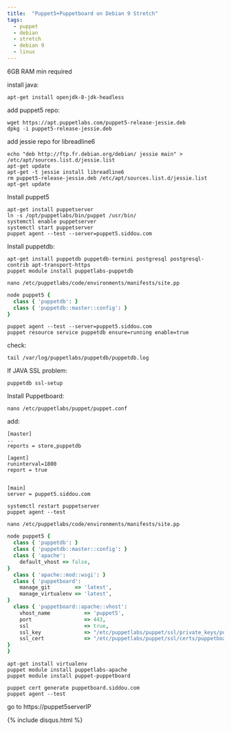 ```yaml
---
title:  "Puppet5+Puppetboard on Debian 9 Stretch"
tags:
  - puppet
  - debian
  - stretch
  - debian 9
  - linux
---
```


6GB RAM min required

install java:
```shell
apt-get install openjdk-8-jdk-headless
```
add puppet5 repo:
```shell
wget https://apt.puppetlabs.com/puppet5-release-jessie.deb
dpkg -i puppet5-release-jessie.deb
```
add jessie repo for libreadline6
```shell
echo "deb http://ftp.fr.debian.org/debian/ jessie main" > /etc/apt/sources.list.d/jessie.list
apt-get update
apt-get -t jessie install libreadline6
rm puppet5-release-jessie.deb /etc/apt/sources.list.d/jessie.list
apt-get update
```
Install puppet5
```shell
apt-get install puppetserver
ln -s /opt/puppetlabs/bin/puppet /usr/bin/
systemctl enable puppetserver
systemctl start puppetserver
puppet agent --test --server=puppet5.siddou.com
```
Install puppetdb:
```shell
apt-get install puppetdb puppetdb-termini postgresql postgresql-contrib apt-transport-https
puppet module install puppetlabs-puppetdb
```
```shell
nano /etc/puppetlabs/code/environments/manifests/site.pp
```
```ruby
node puppet5 {
  class { 'puppetdb': }
  class { 'puppetdb::master::config': }
}
```
```shell
puppet agent --test --server=puppet5.siddou.com
puppet resource service puppetdb ensure=running enable=true
```
check:
```shell
tail /var/log/puppetlabs/puppetdb/puppetdb.log
```
If JAVA SSL problem:
```shell
puppetdb ssl-setup
```
Install Puppetboard:
```shell
nano /etc/puppetlabs/puppet/puppet.conf
```
add:
```shell
[master]
..
reports = store,puppetdb
 
[agent]
runinterval=1800
report = true
 
 
[main]
server = puppet5.siddou.com
```
```shell
systemctl restart puppetserver
puppet agent --test
```

```shell
nano /etc/puppetlabs/code/environments/manifests/site.pp
```
```ruby
node puppet5 {
  class { 'puppetdb': }
  class { 'puppetdb::master::config': }
  class { 'apache':
    default_vhost => false,
}
  class { 'apache::mod::wsgi': }
  class { 'puppetboard':
    manage_git        => 'latest',
    manage_virtualenv => 'latest',
}
  class { 'puppetboard::apache::vhost':
    vhost_name           => 'puppet5',
    port                 => 443,
    ssl                  => true,
    ssl_key              => "/etc/puppetlabs/puppet/ssl/private_keys/puppetboard.siddou.com.pem",
    ssl_cert             => "/etc/puppetlabs/puppet/ssl/certs/puppetboard.siddou.com.pem",
}
}
```

```shell
apt-get install virtualenv
puppet module install puppetlabs-apache
puppet module install puppet-puppetboard
 
puppet cert generate puppetboard.siddou.com
puppet agent --test
```
go to https://puppet5serverIP


{% include disqus.html %}